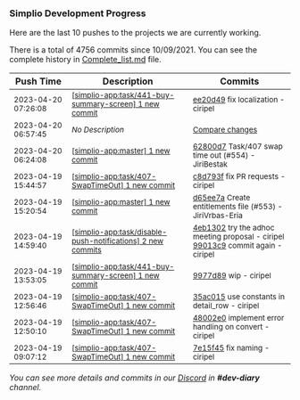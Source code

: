 
### Simplio Development Progress

Here are the last 10 pushes to the projects we are currently working.

There is a total of 4756 commits since 10/09/2021. You can see the complete history in
 [Complete_list.md](Complete_list.md) file.

| Push Time | Description | Commits |
| --- | --- | --- |
| <sub>2023-04-20 07:26:08</sub> | <sub>[[simplio-app:task/441\-buy\-summary\-screen] 1 new commit](https://github.com/SimplioOfficial/simplio-app/commit/ee20d49f68dff03231e9f5c3e35bb340af70bbf3)</sub> | <sub>[ee20d49](https://github.com/SimplioOfficial/simplio-app/commit/ee20d49f68dff03231e9f5c3e35bb340af70bbf3) fix localization - ciripel</sub> |
| <sub>2023-04-20 06:57:45</sub> | <sub>_No Description_</sub> | <sub>[Compare changes](https://github.com/SimplioOfficial/simplio-app/compare/9977d8946e47...1ff44216976a)</sub> |
| <sub>2023-04-20 06:24:08</sub> | <sub>[[simplio-app:master] 1 new commit](https://github.com/SimplioOfficial/simplio-app/commit/62800d78b425803469e9399f22248037366f2288)</sub> | <sub>[62800d7](https://github.com/SimplioOfficial/simplio-app/commit/62800d78b425803469e9399f22248037366f2288) Task/407 swap time out (#554) - JiriBestak</sub> |
| <sub>2023-04-19 15:44:57</sub> | <sub>[[simplio-app:task/407\-SwapTimeOut] 1 new commit](https://github.com/SimplioOfficial/simplio-app/commit/c8d793f5415740e9cde4c693045edc42c15e9304)</sub> | <sub>[c8d793f](https://github.com/SimplioOfficial/simplio-app/commit/c8d793f5415740e9cde4c693045edc42c15e9304) fix PR requests - ciripel</sub> |
| <sub>2023-04-19 15:20:54</sub> | <sub>[[simplio-app:master] 1 new commit](https://github.com/SimplioOfficial/simplio-app/commit/d65ee7a8acd8c5a2d74915fc3edd3795210087fb)</sub> | <sub>[d65ee7a](https://github.com/SimplioOfficial/simplio-app/commit/d65ee7a8acd8c5a2d74915fc3edd3795210087fb) Create entitlements file (#553) - JiriVrbas\-Eria</sub> |
| <sub>2023-04-19 14:59:40</sub> | <sub>[[simplio-app:task/disable\-push\-notifications] 2 new commits](https://github.com/SimplioOfficial/simplio-app/compare/ab64e395e6db...99013c940605)</sub> | <sub>[4eb1302](https://github.com/SimplioOfficial/simplio-app/commit/4eb1302d4541586a12c750c36e94db11d4581b1f) try the adhoc meeting proposal - ciripel<br>[99013c9](https://github.com/SimplioOfficial/simplio-app/commit/99013c94060508ffc11300f091fefa0085f47c14) commit again - ciripel</sub> |
| <sub>2023-04-19 13:53:05</sub> | <sub>[[simplio-app:task/441\-buy\-summary\-screen] 1 new commit](https://github.com/SimplioOfficial/simplio-app/commit/9977d8946e4718c199cd49d924122a131691ea66)</sub> | <sub>[9977d89](https://github.com/SimplioOfficial/simplio-app/commit/9977d8946e4718c199cd49d924122a131691ea66) wip - ciripel</sub> |
| <sub>2023-04-19 12:56:46</sub> | <sub>[[simplio-app:task/407\-SwapTimeOut] 1 new commit](https://github.com/SimplioOfficial/simplio-app/commit/35ac0157fcccae618209acf52cabfa79c58487c2)</sub> | <sub>[35ac015](https://github.com/SimplioOfficial/simplio-app/commit/35ac0157fcccae618209acf52cabfa79c58487c2) use constants in detail_row - ciripel</sub> |
| <sub>2023-04-19 12:50:10</sub> | <sub>[[simplio-app:task/407\-SwapTimeOut] 1 new commit](https://github.com/SimplioOfficial/simplio-app/commit/48002e0ffe050191ff0ede3d0a38feec24580fe9)</sub> | <sub>[48002e0](https://github.com/SimplioOfficial/simplio-app/commit/48002e0ffe050191ff0ede3d0a38feec24580fe9) implement error handling on convert - ciripel</sub> |
| <sub>2023-04-19 09:07:12</sub> | <sub>[[simplio-app:task/407\-SwapTimeOut] 1 new commit](https://github.com/SimplioOfficial/simplio-app/commit/7e15f45f92692932c7348d16a0d739470f3c4878)</sub> | <sub>[7e15f45](https://github.com/SimplioOfficial/simplio-app/commit/7e15f45f92692932c7348d16a0d739470f3c4878) fix naming - ciripel</sub> |

_You can see more details and commits in our [Discord](https://discord.gg/aKhjuwZmdP) in **#dev-diary** channel._
